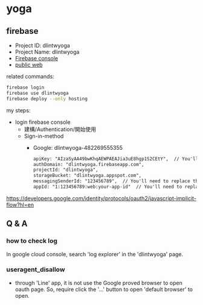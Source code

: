 # yoga

## firebase

- Project ID: dlintwyoga
- Project Name: dlintwyoga
- [Firebase console](https://console.firebase.google.com/project/dlintwyoga/overview)
- [public web](https://dlintwyoga.web.app)

related commands:

```bash
firebase login
firebase use dlintwyoga
firebase deploy --only hosting
```

my steps:

- login firebase console
  - 建構/Authentication/開始使用
  - Sign-in-method
    - Google: dlintwyoga-482269555355

      ```txt
      apiKey: "AIzaSyAA49bwKhqAEWPAEAJia3uE8hgp1S2CEtY",  // You'll need to replace this
      authDomain: "dlintwyoga.firebaseapp.com",
      projectId: "dlintwyoga",
      storageBucket: "dlintwyoga.appspot.com",
      messagingSenderId: "123456789",  // You'll need to replace this
      appId: "1:123456789:web:your-app-id"  // You'll need to replace this
      ```

<https://developers.google.com/identity/protocols/oauth2/javascript-implicit-flow?hl=en>

## Q & A

### how to check log

In google cloud console, search 'log explorer' in the 'dlintwyoga' page.

### useragent_disallow

- through 'Line' app, it is not use the Google proved browser to open oauth
  page. So, require click the '...' button to open 'default browser' to open.
